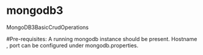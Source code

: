 # mongodb3
MongoDB3BasicCrudOperations

#Pre-requisites:
A running mongodb instance should be present.
Hostname , port can be configured under mongodb.properties.